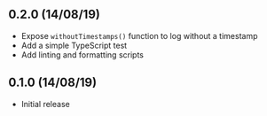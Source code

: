 ## 0.2.0 (14/08/19)

* Expose `withoutTimestamps()` function to log without a timestamp
* Add a simple TypeScript test
* Add linting and formatting scripts

## 0.1.0 (14/08/19)

* Initial release
